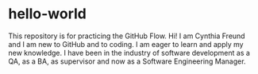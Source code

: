 # hello-world
This repository is for practicing the GitHub Flow.
Hi! I am Cynthia Freund and I am new to GitHub and to coding. 
I am eager to learn and apply my new knowledge.
I have been in the industry of software development as a QA, as a BA, as supervisor and now as a Software Engineering Manager.
